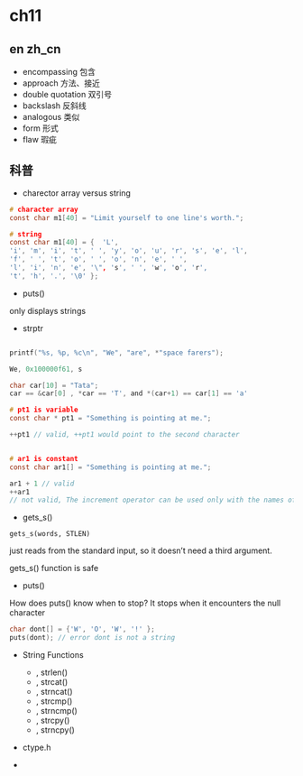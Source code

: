 # ch11

## en zh_cn

- encompassing 包含
- approach 方法、接近
- double quotation 双引号
- backslash 反斜线
- analogous 类似
- form 形式
- flaw 瑕疵

## 科普

- charector array versus string

```c
# character array
const char m1[40] = "Limit yourself to one line's worth.";

# string
const char m1[40] = {  'L',
'i', 'm', 'i', 't', ' ', 'y', 'o', 'u', 'r', 's', 'e', 'l',
'f', ' ', 't', 'o', ' ', 'o', 'n', 'e', ' ',
'l', 'i', 'n', 'e', '\", 's', ' ', 'w', 'o', 'r',
't', 'h', '.', '\0' };

```

- puts()

only displays strings

- strptr

```c

printf("%s, %p, %c\n", "We", "are", *"space farers");

We, 0x100000f61, s

```

```c
char car[10] = "Tata";
car == &car[0] , *car == 'T', and *(car+1) == car[1] == 'a'

```

```c
# pt1 is variable
const char * pt1 = "Something is pointing at me.";

++pt1 // valid, ++pt1 would point to the second character


# ar1 is constant
const char ar1[] = "Something is pointing at me.";

ar1 + 1 // valid
++ar1
// not valid, The increment operator can be used only with the names of variables (or, more generally, modifiable lvalues), not with constants.

```

- gets_s()

`gets_s(words, STLEN)`

just reads from the standard input, so it doesn’t need a third argument.

gets_s() function is safe

- puts()

How does puts() know when to stop? It stops when it encounters the null character

```c
char dont[] = {'W', 'O', 'W', '!' };
puts(dont); // error dont is not a string

```

- String Functions
  - , strlen()
  - , strcat()
  - , strncat()
  - , strcmp()
  - , strncmp()
  - , strcpy()
  - , strncpy()

- ctype.h

-